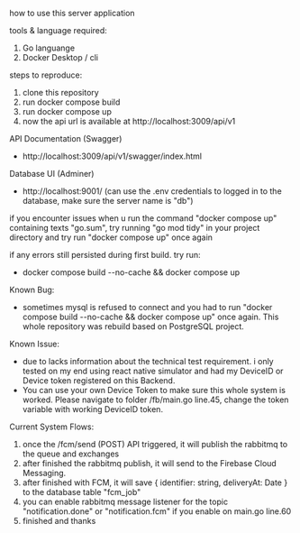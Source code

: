 how to use this server application

tools & language required:
1. Go languange
2. Docker Desktop / cli

steps to reproduce:
1. clone this repository
2. run docker compose build
3. run docker compose up
4. now the api url is available at http://localhost:3009/api/v1



API Documentation (Swagger)
 - http://localhost:3009/api/v1/swagger/index.html

Database UI (Adminer)
 - http://localhost:9001/ (can use the .env credentials to logged in to the database, make sure the server name is "db")

if you encounter issues when u run the command "docker compose up" containing texts "go.sum", try running "go mod tidy" in your project directory and try run "docker compose up" once again

if any errors still persisted during first build. try run:
 - docker compose build --no-cache && docker compose up


Known Bug:
- sometimes mysql is refused to connect and you had to run "docker compose build --no-cache && docker compose up" once again. This whole repository was rebuild based on PostgreSQL project.


Known Issue:
- due to lacks information about the technical test requirement. i only tested on my end using react native simulator and had my DeviceID or Device token registered on this Backend.
- You can use your own Device Token to make sure this whole system is worked. Please navigate to folder /fb/main.go line.45, change the token variable with working DeviceID token.


Current System Flows:
1. once the /fcm/send (POST) API triggered, it will publish the rabbitmq to the queue and exchanges
2. after finished the rabbitmq publish, it will send to the Firebase Cloud Messaging.
3. after finished with FCM, it will save { identifier: string, deliveryAt: Date } to the database table "fcm_job"
4. you can enable rabbitmq message listener for the topic "notification.done" or "notification.fcm" if you enable on main.go line.60
5. finished and thanks
